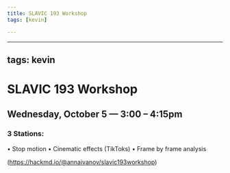 ```yaml
---
title: SLAVIC 193 Workshop
tags: [kevin]

---
```


---
tags: kevin
---


# SLAVIC 193 Workshop
## Wednesday, October 5 — 3:00 – 4:15pm

### 3 Stations:

• Stop motion
• Cinematic effects (TikToks)
• Frame by frame analysis

(https://hackmd.io/@annaivanov/slavic193workshop)